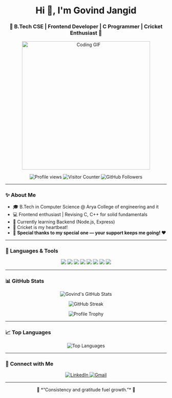 <h1 align="center">Hi 👋, I'm Govind Jangid</h1>
<h3 align="center">🚀 B.Tech CSE | Frontend Developer | C Programmer | Cricket Enthusiast 🏏</h3>

<p align="center">
  <img src="https://media.giphy.com/media/qgQUggAC3Pfv687qPC/giphy.gif" width="400" alt="Coding GIF"/>
</p>

<p align="center">
  <img src="https://komarev.com/ghpvc/?username=govindjangid&label=Profile%20views&color=0e75b6&style=flat" alt="Profile views" />
  <img src="https://count.getloli.com/get/@govindjangid?theme=moebooru" alt="Visitor Counter" />
  <img src="https://img.shields.io/github/followers/govindjangid?label=Followers&style=social" alt="GitHub Followers" />
</p>

---

### ✨ **About Me**

- 🎓 B.Tech in Computer Science @ Arya College of engineering and it 
- 💻 Frontend enthusiast | Revising C, C++ for solid fundamentals  
- 🌱 Currently learning Backend (Node.js, Express)  
- 🏏 Cricket is my heartbeat!  
- 💖 **Special thanks to my special one — your support keeps me going! ❤️**

---

### 🚀 **Languages & Tools**

<p align="center">
  <img src="https://img.shields.io/badge/C-00599C?style=for-the-badge&logo=c&logoColor=white"/>
  <img src="https://img.shields.io/badge/C++-00599C?style=for-the-badge&logo=c%2B%2B&logoColor=white"/>
  <img src="https://img.shields.io/badge/HTML5-E34F26?style=for-the-badge&logo=html5&logoColor=white"/>
  <img src="https://img.shields.io/badge/CSS3-1572B6?style=for-the-badge&logo=css3&logoColor=white"/>
  <img src="https://img.shields.io/badge/JavaScript-F7DF1E?style=for-the-badge&logo=javascript&logoColor=black"/>
  <img src="https://img.shields.io/badge/Node.js-339933?style=for-the-badge&logo=nodedotjs&logoColor=white"/>
  <img src="https://img.shields.io/badge/Express.js-404D59?style=for-the-badge"/>
  <img src="https://img.shields.io/badge/VS%20Code-007ACC?style=for-the-badge&logo=visual%20studio%20code&logoColor=white"/>
</p>

---

### 📊 **GitHub Stats**

<p align="center">
  <img src="https://github-readme-stats.vercel.app/api?username=govindjangid&show_icons=true&theme=tokyonight" alt="Govind's GitHub Stats" />
</p>

<p align="center">
  <img src="https://github-readme-streak-stats.herokuapp.com/?user=govindjangid&theme=tokyonight" alt="GitHub Streak" />
</p>

<p align="center">
  <img src="https://github-profile-trophy.vercel.app/?username=govindjangid&theme=onedark&row=1&column=7" alt="Profile Trophy" />
</p>

---

### 📈 **Top Languages**

<p align="center">
  <img src="https://github-readme-stats.vercel.app/api/top-langs/?username=govindjangid&layout=compact&theme=tokyonight" alt="Top Languages" />
</p>

---

### 💬 **Connect with Me**

<p align="center">
  <a href="https://linkedin.com/in/govindjangid75" target="blank">
    <img src="https://img.shields.io/badge/LinkedIn-blue?style=for-the-badge&logo=linkedin&logoColor=white" alt="LinkedIn"/>
  </a>
  <a href="mailto:govindjangid75@gmail.com" target="blank">
    <img src="https://img.shields.io/badge/Gmail-D14836?style=for-the-badge&logo=gmail&logoColor=white" alt="Gmail"/>
  </a>
</p>

---

<p align="center">
  🌟 *“Consistency and gratitude fuel growth.”* 🌟
</p>

